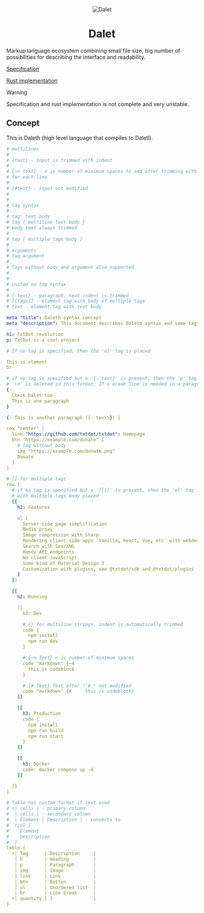 <div align="center">

![Dalet](https://github.com/TxtDot/.github/blob/main/imgs/dalet.png?raw=true)

# Dalet

</div>

Markup language ecosystem сombining small file size, big number of possibilities for describing the interface and readability.

[Specification](./specification/main.md)

[Rust implementation](https://github.com/TxtDot/dalet-rs)

> [!WARNING]
> Specification and rust implementation is not complete and very unstable.

## Concept

This is Daleth (high level language that compiles to Daletl).

```yaml
# multilines
#
# {text} - input is trimmed with indent
#
# {~n text} - n is number of minimum spaces to add after trimming with indent
# for each line
#
# {#text} - input not modified
#
#
# tag syntax
#
# tag: text body
# tag { multiline text body }
# body text always trimmed
#
# tag [ multiple tags body ]
#
# Arguments
# tag argument
#
# Tags without body and argument also supported
#
#
# custom no tag syntax
#
# {-text} - paragraph, text indent is trimmed
# [[tags]] - element tag with body of multiple tags
# text - element tag with text body

meta "title": Daleth syntax concept
meta "description": This document describes Daleth syntax and some tags

h1: TxtDot revolution
p: TxtDot is a cool project

# If no tag is specified, then the 'el' tag is placed

This is element
br

# if no tag is specified but a '{- text}' is present, then the 'p' tag is placed
# '\n' is deleted in this format. If a break line is needed in a paragraph, use '  \n'.
{-
  Check Dalet too
  This is one paragraph
}

{- This is another paragraph ({- text\}) }

row "center" [
  link "https://github.com/txtdot/txtdot": Homepage
  btn "https://example.com/donate" [
    # tag without body
    img "https://example.com/donate.png"
    Donate
  ]
]

# [] for multiple tags
row [
  # if no tag is specified but a '[[]]' is present, then the 'el' tag
  # with multiple tags body placed
  [[
    h2: Features

    ul [
      Server-side page simplification
      Media proxy
      Image compression with Sharp
      Rendering client-side apps `Vanilla, React, Vue, etc` with webder
      Search with SearXNG
      Handy API endpoints
      No client JavaScript
      Some kind of Material Design 3
      Customization with plugins, see @txtdot/sdk and @txtdot/plugins
    ]
  ]]

  [[
    h2: Running

    [[
      h3: Dev

      # {} for multiline strings, indent is automatically trimmed
      code {
        npm install
        npm run dev
      }

      # {~n Text} n is number of minimum spaces
      code "markdown" {~4
        this is codeblock
      }

      # {# Text} Text after "`# " not modified
      code "markdown" {#     this is codeblock}
    ]]

    [[
      h3: Production
      code {
        npm install
        npm run build
        npm run start
      }
    ]]

    [[
      h3: Docker
      code: docker compose up -d
    ]]

  ]]
]

# Table has custom format if text used
# +| cells | - primary column
#  | cells | - secondary column
#  | Element | Description | - converts to
#  tcol [
#    Element
#    Description
#  ]
table {
  +| Tag      | Description     |
   | h        | Heading         |
   | p        | Paragraph       |
   | img      | Image           |
   | link     | Link            |
   | btn      | Button          |
   | ul       | Unordered list  |
   | br       | Line break      |
  +| quantity | 7               |
}
```
